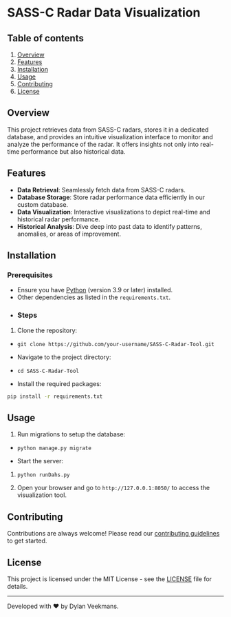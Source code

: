 # SASS-C Radar Data Visualization
## Table of contents

1.  [Overview](#overview)
2.  [Features](#features)
3.  [Installation](#installation)
4.  [Usage](#usage)
5.  [Contributing](#contributing)
6.  [License](#license)
## Overview

This project retrieves data from SASS-C radars, stores it in a dedicated database, and provides an intuitive visualization interface to monitor and analyze the performance of the radar. It offers insights not only into real-time performance but also historical data.

## Features
-   **Data Retrieval**: Seamlessly fetch data from SASS-C radars.
-   **Database Storage**: Store radar performance data efficiently in our custom database.
-   **Data Visualization**: Interactive visualizations to depict real-time and historical radar performance.
-   **Historical Analysis**: Dive deep into past data to identify patterns, anomalies, or areas of improvement.
## Installation
### Prerequisites

-   Ensure you have [Python](https://www.python.org/) (version 3.9 or later) installed.
-   Other dependencies as listed in the `requirements.txt`.
- ### Steps

1.  Clone the repository:
    

-   `git clone https://github.com/your-username/SASS-C-Radar-Tool.git` 
    
-   Navigate to the project directory:

    
-   `cd SASS-C-Radar-Tool` 
    
-   Install the required packages:

    

```bash
pip install -r requirements.txt
```
## Usage

1.  Run migrations to setup the database:

-   `python manage.py migrate` 
    
-   Start the server:

1.  `python runDahs.py` 
    
2.  Open your browser and go to `http://127.0.0.1:8050/` to access the visualization tool.

## Contributing

Contributions are always welcome! Please read our [contributing guidelines](https://chat.openai.com/c/CONTRIBUTING.md) to get started.

## License

This project is licensed under the MIT License - see the [LICENSE](LICENSE.md) file for details.

----------

Developed with ❤️ by Dylan Veekmans.
